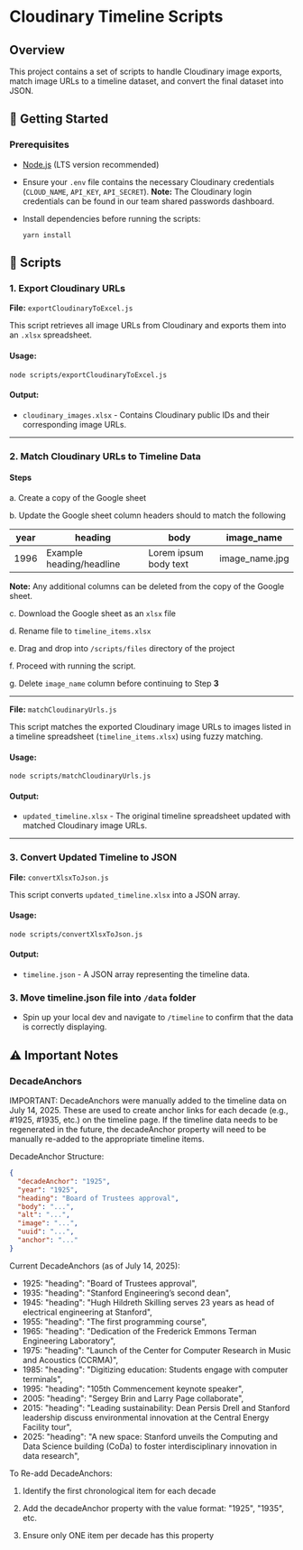 Cloudinary Timeline Scripts
===========================

Overview
--------

This project contains a set of scripts to handle Cloudinary image exports, match image URLs to a timeline dataset, and convert the final dataset into JSON.

🚀 Getting Started
------------------

### Prerequisites
-   [Node.js](https://nodejs.org/) (LTS version recommended)
-   Ensure your `.env` file contains the necessary Cloudinary credentials (`CLOUD_NAME`, `API_KEY`, `API_SECRET`). **Note:** The Cloudinary login credentials can be found in our team shared passwords dashboard.
-   Install dependencies before running the scripts:

    ```
    yarn install

    ```

📃 Scripts
-------

### 1\. Export Cloudinary URLs

**File:** `exportCloudinaryToExcel.js`

This script retrieves all image URLs from Cloudinary and exports them into an `.xlsx` spreadsheet.

#### Usage:

```
node scripts/exportCloudinaryToExcel.js

```

#### Output:

-   `cloudinary_images.xlsx` - Contains Cloudinary public IDs and their corresponding image URLs.

* * * * *

### 2\. Match Cloudinary URLs to Timeline Data

#### Steps
a. Create a copy of the Google sheet

b. Update the Google sheet column headers should to match the following
 
| year | heading | body | image_name |
| ---- | ------- | ---- | ---------- |
| 1996 | Example heading/headline | Lorem ipsum body text | image_name.jpg |

**Note:** Any additional columns can be deleted from the copy of the Google sheet.

c. Download the Google sheet as an `xlsx` file

d. Rename file to `timeline_items.xlsx`

e. Drag and drop into `/scripts/files` directory of the project

f. Proceed with running the script.

g. Delete `image_name` column before continuing to Step **3**

-----

**File:** `matchCloudinaryUrls.js`

This script matches the exported Cloudinary image URLs to images listed in a timeline spreadsheet (`timeline_items.xlsx`) using fuzzy matching.

#### Usage:

```
node scripts/matchCloudinaryUrls.js

```

#### Output:

-   `updated_timeline.xlsx` - The original timeline spreadsheet updated with matched Cloudinary image URLs.

* * * * *

### 3\. Convert Updated Timeline to JSON

**File:** `convertXlsxToJson.js`

This script converts `updated_timeline.xlsx` into a JSON array.

#### Usage:

```
node scripts/convertXlsxToJson.js

```

#### Output:

-   `timeline.json` - A JSON array representing the timeline data.

### 3\. Move timeline.json file into `/data` folder

- Spin up your local dev and navigate to `/timeline` to confirm that the data is correctly displaying.

## ⚠️ Important Notes

### DecadeAnchors

IMPORTANT: DecadeAnchors were manually added to the timeline data on July 14, 2025. These are used to create anchor links for each decade (e.g., #1925, #1935, etc.) on the timeline page.
If the timeline data needs to be regenerated in the future, the decadeAnchor property will need to be manually re-added to the appropriate timeline items.

DecadeAnchor Structure:

```json
{
  "decadeAnchor": "1925",
  "year": "1925",
  "heading": "Board of Trustees approval",
  "body": "...",
  "alt": "...",
  "image": "...",
  "uuid": "...",
  "anchor": "..."
}
```

Current DecadeAnchors (as of July 14, 2025):

* 1925: "heading": "Board of Trustees approval",
* 1935: "heading": "Stanford Engineering’s second dean",
* 1945: "heading": "Hugh Hildreth Skilling serves 23 years as head of electrical engineering at Stanford",
* 1955: "heading": "The first programming course",
* 1965: "heading": "Dedication of the Frederick Emmons Terman Engineering Laboratory",
* 1975: "heading": "Launch of the Center for Computer Research in Music and Acoustics (CCRMA)",
* 1985: "heading": "Digitizing education: Students engage with computer terminals",
* 1995: "heading": "105th Commencement keynote speaker", 
* 2005: "heading": "Sergey Brin and Larry Page collaborate",
* 2015: "heading": "Leading sustainability: Dean Persis Drell and Stanford leadership discuss environmental innovation at the Central Energy Facility tour",
* 2025:  "heading": "A new space: Stanford unveils the Computing and Data Science building (CoDa) to foster interdisciplinary innovation in data research",


To Re-add DecadeAnchors:

1. Identify the first chronological item for each decade

2. Add the decadeAnchor property with the value format: "1925", "1935", etc.

3. Ensure only ONE item per decade has this property
